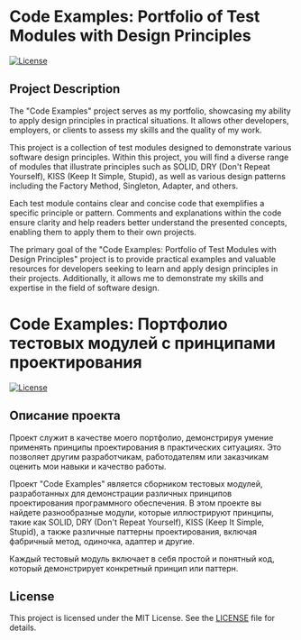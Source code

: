 # Code Examples: Portfolio of Test Modules with Design Principles

[![License](https://img.shields.io/badge/License-MIT-blue.svg)](https://opensource.org/licenses/MIT)

## Project Description

The "Code Examples" project serves as my portfolio, showcasing my ability to apply design principles in practical situations. It allows other developers, employers, or clients to assess my skills and the quality of my work.

This project is a collection of test modules designed to demonstrate various software design principles. Within this project, you will find a diverse range of modules that illustrate principles such as SOLID, DRY (Don't Repeat Yourself), KISS (Keep It Simple, Stupid), as well as various design patterns including the Factory Method, Singleton, Adapter, and others.

Each test module contains clear and concise code that exemplifies a specific principle or pattern. Comments and explanations within the code ensure clarity and help readers better understand the presented concepts, enabling them to apply them to their own projects.

The primary goal of the "Code Examples: Portfolio of Test Modules with Design Principles" project is to provide practical examples and valuable resources for developers seeking to learn and apply design principles in their projects. Additionally, it allows me to demonstrate my skills and expertise in the field of software design.



# Code Examples: Портфолио тестовых модулей с принципами проектирования

[![License](https://img.shields.io/badge/License-MIT-blue.svg)](https://opensource.org/licenses/MIT)

## Описание проекта

Проект служит в качестве моего портфолио, демонстрируя умение применять принципы проектирования в практических ситуациях. Это позволяет другим разработчикам, работодателям или заказчикам оценить мои навыки и качество работы.

Проект "Code Examples" является сборником тестовых модулей, разработанных для демонстрации различных принципов проектирования программного обеспечения. В этом проекте вы найдете разнообразные модули, которые иллюстрируют принципы, такие как SOLID, DRY (Don't Repeat Yourself), KISS (Keep It Simple, Stupid), а также различные паттерны проектирования, включая фабричный метод, одиночка, адаптер и другие.

Каждый тестовый модуль включает в себя простой и понятный код, который демонстрирует конкретный принцип или паттерн.

## License

This project is licensed under the MIT License. See the [LICENSE](LICENSE) file for details.
